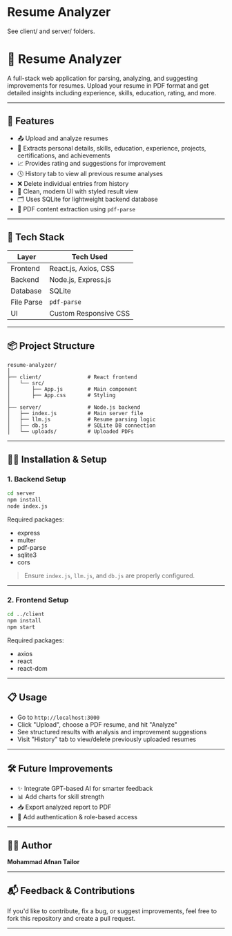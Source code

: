 # Resume Analyzer

See client/ and server/ folders.
# 🧠 Resume Analyzer

A full-stack web application for parsing, analyzing, and suggesting improvements for resumes. Upload your resume in PDF format and get detailed insights including experience, skills, education, rating, and more.

---

## 🚀 Features

- 📤 Upload and analyze resumes
- 🧠 Extracts personal details, skills, education, experience, projects, certifications, and achievements
- 📈 Provides rating and suggestions for improvement
- 🕓 History tab to view all previous resume analyses
- ❌ Delete individual entries from history
- 🎨 Clean, modern UI with styled result view
- 🗂️ Uses SQLite for lightweight backend database
- 📄 PDF content extraction using `pdf-parse`

---

## 🧰 Tech Stack

| Layer      | Tech Used              |
|------------|------------------------|
| Frontend   | React.js, Axios, CSS   |
| Backend    | Node.js, Express.js    |
| Database   | SQLite                 |
| File Parse | `pdf-parse`            |
| UI         | Custom Responsive CSS  |

---

## 📦 Project Structure

```
resume-analyzer/
│
├── client/               # React frontend
│   └── src/
│       ├── App.js        # Main component
│       ├── App.css       # Styling
│
├── server/               # Node.js backend
│   ├── index.js          # Main server file
│   ├── llm.js            # Resume parsing logic
│   ├── db.js             # SQLite DB connection
│   └── uploads/          # Uploaded PDFs
```

---

## 🧑‍💻 Installation & Setup

### 1. Backend Setup

```bash
cd server
npm install
node index.js
```

Required packages:
- express
- multer
- pdf-parse
- sqlite3
- cors

> Ensure `index.js`, `llm.js`, and `db.js` are properly configured.

---

### 2. Frontend Setup

```bash
cd ../client
npm install
npm start
```

Required packages:
- axios
- react
- react-dom

---

## 📋 Usage

- Go to `http://localhost:3000`
- Click "Upload", choose a PDF resume, and hit "Analyze"
- See structured results with analysis and improvement suggestions
- Visit "History" tab to view/delete previously uploaded resumes

---

## 🛠️ Future Improvements

- ✨ Integrate GPT-based AI for smarter feedback
- 📊 Add charts for skill strength
- 📥 Export analyzed report to PDF
- 🔐 Add authentication & role-based access

---

## 🙋‍♂️ Author

**Mohammad Afnan Tailor**

---

## 📬 Feedback & Contributions

If you'd like to contribute, fix a bug, or suggest improvements, feel free to fork this repository and create a pull request.

---